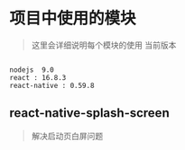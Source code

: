 # 项目中使用的模块
> 这里会详细说明每个模块的使用
> 当前版本  

````

nodejs  9.0
react : 16.8.3
react-native : 0.59.8

````

## react-native-splash-screen
> 解决启动页白屏问题